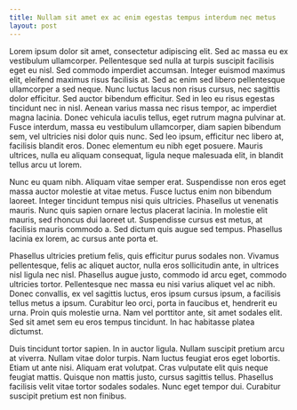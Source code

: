 ```yaml
---
title: Nullam sit amet ex ac enim egestas tempus interdum nec metus
layout: post
---
```


Lorem ipsum dolor sit amet, consectetur adipiscing elit. Sed ac massa eu ex vestibulum ullamcorper. Pellentesque sed nulla at turpis suscipit facilisis eget eu nisl. Sed commodo imperdiet accumsan. Integer euismod maximus elit, eleifend maximus risus facilisis at. Sed ac enim sed libero pellentesque ullamcorper a sed neque. Nunc luctus lacus non risus cursus, nec sagittis dolor efficitur. Sed auctor bibendum efficitur. Sed in leo eu risus egestas tincidunt nec in nisl. Aenean varius massa nec risus tempor, ac imperdiet magna lacinia. Donec vehicula iaculis tellus, eget rutrum magna pulvinar at. Fusce interdum, massa eu vestibulum ullamcorper, diam sapien bibendum sem, vel ultricies nisi dolor quis nunc. Sed leo ipsum, efficitur nec libero at, facilisis blandit eros. Donec elementum eu nibh eget posuere. Mauris ultrices, nulla eu aliquam consequat, ligula neque malesuada elit, in blandit tellus arcu ut lorem.

Nunc eu quam nibh. Aliquam vitae semper erat. Suspendisse non eros eget massa auctor molestie at vitae metus. Fusce luctus enim non bibendum laoreet. Integer tincidunt tempus nisi quis ultricies. Phasellus ut venenatis mauris. Nunc quis sapien ornare lectus placerat lacinia. In molestie elit mauris, sed rhoncus dui laoreet ut. Suspendisse cursus est metus, at facilisis mauris commodo a. Sed dictum quis augue sed tempus. Phasellus lacinia ex lorem, ac cursus ante porta et.

Phasellus ultricies pretium felis, quis efficitur purus sodales non. Vivamus pellentesque, felis ac aliquet auctor, nulla eros sollicitudin ante, in ultrices nisl ligula nec nisl. Phasellus augue justo, commodo id arcu eget, commodo ultricies tortor. Pellentesque nec massa eu nisi varius aliquet vel ac nibh. Donec convallis, ex vel sagittis luctus, eros ipsum cursus ipsum, a facilisis tellus metus a ipsum. Curabitur leo orci, porta in faucibus et, hendrerit eu urna. Proin quis molestie urna. Nam vel porttitor ante, sit amet sodales elit. Sed sit amet sem eu eros tempus tincidunt. In hac habitasse platea dictumst.

Duis tincidunt tortor sapien. In in auctor ligula. Nullam suscipit pretium arcu at viverra. Nullam vitae dolor turpis. Nam luctus feugiat eros eget lobortis. Etiam ut ante nisi. Aliquam erat volutpat. Cras vulputate elit quis neque feugiat mattis. Quisque non mattis justo, cursus sagittis tellus. Phasellus facilisis velit vitae tortor sodales sodales. Nunc eget tempor dui. Curabitur suscipit pretium est non finibus.
